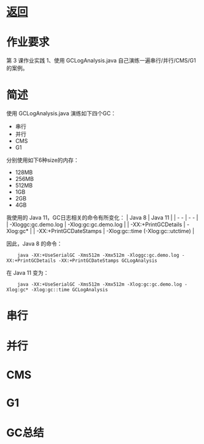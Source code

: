 # [返回](index.md)

# 作业要求
第 3 课作业实践
1、使用 GCLogAnalysis.java 自己演练一遍串行/并行/CMS/G1的案例。

# 简述
使用 GCLogAnalysis.java 演练如下四个GC：
- 串行
- 并行
- CMS
- G1

分别使用如下6种size的内存：
- 128MB
- 256MB
- 512MB
- 1GB
- 2GB
- 4GB

我使用的 Java 11，GC日志相关的命令有所变化：
| Java 8 | Java 11 |
| - - | - - |
| -Xloggc:gc.demo.log | -Xlog:gc:gc.demo.log |
| -XX:+PrintGCDetails | -Xlog:gc* |
| -XX:+PrintGCDateStamps | -Xlog:gc::time (-Xlog:gc::utctime) |

因此，Java 8 的命令：

        java -XX:+UseSerialGC -Xms512m -Xmx512m -Xloggc:gc.demo.log -XX:+PrintGCDetails -XX:+PrintGCDateStamps GCLogAnalysis

在 Java 11 变为：

        java -XX:+UseSerialGC -Xms512m -Xmx512m -Xlog:gc:gc.demo.log -Xlog:gc* -Xlog:gc::time GCLogAnalysis

# 串行

# 并行

# CMS

# G1

# GC总结
